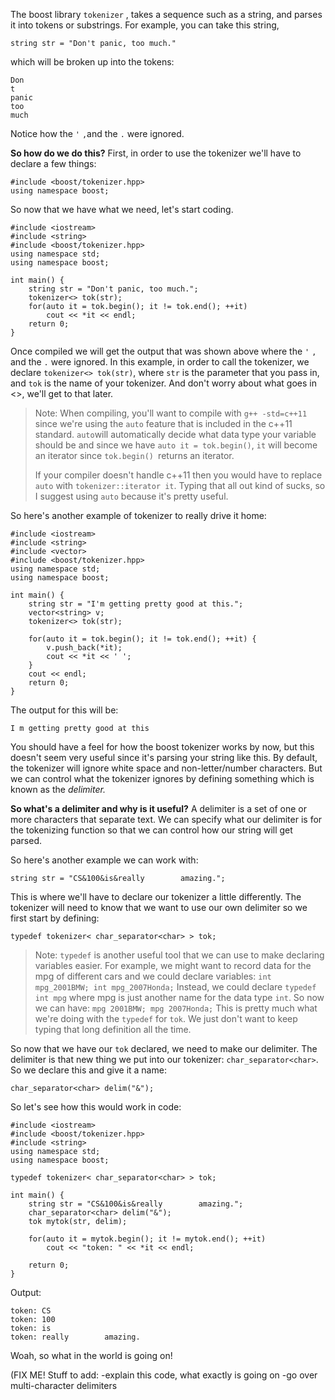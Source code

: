 The boost library `tokenizer` , takes a sequence such as a string, and parses it into tokens or substrings.  For example, you can take this string,

    string str = "Don't panic, too much."
 which will be broken up into the tokens:

    Don
    t
    panic
    too
    much

 Notice how the `'` `,`and the `.` were ignored.

**So how do we do this?** 
 First, in order to use the tokenizer we'll have to declare a few things:
 

    #include <boost/tokenizer.hpp>
    using namespace boost;
    
So now that we have what we need, let's start coding.

    #include <iostream>
    #include <string>
    #include <boost/tokenizer.hpp>
    using namespace std;
    using namespace boost;
    
    int main() {
	    string str = "Don't panic, too much.";
	    tokenizer<> tok(str);
	    for(auto it = tok.begin(); it != tok.end(); ++it)
		    cout << *it << endl;
		return 0;
	}
Once compiled we will get the output that was shown above where the `'` `,` and the `.` were ignored.  In this example, in order to call the tokenizer, we declare `tokenizer<> tok(str)`, where `str` is the parameter that you pass in, and `tok` is the name of your tokenizer.  And don't worry about what goes in <>, we'll get to that later.

> Note: When compiling, you'll want to compile with `g++ -std=c++11` since we're using the `auto` feature that is included in the c++11 standard.  `auto`will automatically decide what data type your variable should be and since we have `auto it = tok.begin()`, `it` will become an iterator since `tok.begin() `returns an iterator.  
> 
> If your compiler doesn't handle c++11 then you would have to replace `auto` with `tokenizer::iterator it`. Typing that all out kind of sucks, so I suggest using `auto` because it's pretty useful.
 
So here's another example of tokenizer to really drive it home:

    #include <iostream>
    #include <string>
    #include <vector>
    #include <boost/tokenizer.hpp>
    using namespace std;
    using namespace boost;
    
    int main() {
	    string str = "I'm getting pretty good at this.";
	    vector<string> v;
	    tokenizer<> tok(str);
	    
	    for(auto it = tok.begin(); it != tok.end(); ++it) {
		    v.push_back(*it);
		    cout << *it << ' ';
		}
		cout << endl;
	    return 0;
	}
The output for this will be:

    I m getting pretty good at this
You should have a feel for how the boost tokenizer works by now, but this doesn't seem very useful since it's parsing your string like this.  By default, the tokenizer will ignore white space and non-letter/number characters.  But we can control what the tokenizer ignores by defining something which is known as the *delimiter.*

**So what's a delimiter and why is it useful?**
A delimiter is a set of one or more characters that separate text.  We can specify what our delimiter is for the tokenizing function so that we can control how our string will get parsed.

So here's another example we can work with:

    string str = "CS&100&is&really        amazing.";

This is where we'll have to declare our tokenizer a little differently.  The tokenizer will need to know that we want to use our own delimiter so we first start by defining:

    typedef tokenizer< char_separator<char> > tok;

> Note: `typedef` is another useful tool that we can use to make declaring variables easier.  For example, we might want to record data for the mpg of different cars and we could declare variables:
> `int mpg_2001BMW;
> int mpg_2007Honda;`
> Instead, we could declare `typedef int mpg` where mpg is just another name for the data type `int`. So now we can have:
> `mpg 2001BMW;
> mpg 2007Honda;`
This is pretty much what we're doing with the `typedef` for `tok`. We just don't want to keep typing that long definition all the time.

So now that we have our `tok` declared, we need to make our delimiter.  The delimiter is that new thing we put into our tokenizer: `char_separator<char>`.  So we declare this and give it a name:

    char_separator<char> delim("&");
So let's see how this would work in code:

    #include <iostream>
    #include <boost/tokenizer.hpp>
    #include <string>
    using namespace std;
    using namespace boost;
    
    typedef tokenizer< char_separator<char> > tok;
    
    int main() {
	    string str = "CS&100&is&really        amazing.";
	    char_separator<char> delim("&");
	    tok mytok(str, delim);
	    
	    for(auto it = mytok.begin(); it != mytok.end(); ++it) 
		    cout << "token: " << *it << endl;
	
	    return 0;
	}
Output:

    token: CS
    token: 100
    token: is
    token: really        amazing.

Woah, so what in the world is going on!

(FIX ME!
Stuff to add:
	-explain this code, what exactly is going on
	-go over multi-character delimiters